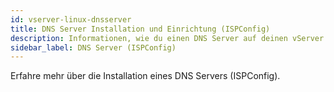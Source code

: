 ```yaml
---
id: vserver-linux-dnsserver
title: DNS Server Installation und Einrichtung (ISPConfig)
description: Informationen, wie du einen DNS Server auf deinen vServer von ZAP-Hosting installieren kannst - ZAP-Hosting.com Dokumentation
sidebar_label: DNS Server (ISPConfig)
---
```


Erfahre mehr über die Installation eines DNS Servers (ISPConfig).
